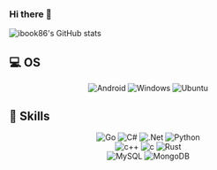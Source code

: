 ### Hi there 👋

<!--
**ibook86/ibook86** is a ✨ _special_ ✨ repository because its `README.md` (this file) appears on your GitHub profile.

Here are some ideas to get you started:

- 🔭 I’m currently working on ...
- 🌱 I’m currently learning ...
- 👯 I’m looking to collaborate on ...
- 🤔 I’m looking for help with ...
- 💬 Ask me about ...
- 📫 How to reach me: ...
- 😄 Pronouns: ...
- ⚡ Fun fact: ...
-->

![ibook86's GitHub stats](https://github-readme-stats.vercel.app/api?username=ibook86&count_private=true&show_icons=true&theme=radical)

## 💻 OS
<p align="center">
    <img alt="Android"
         src="https://img.shields.io/badge/Android-3DDC84?style=for-the-badge&logo=android&logoColor=white">
    <img alt="Windows"
         src="https://img.shields.io/badge/Windows-0078D6?style=for-the-badge&logo=windows&logoColor=white">
    <img alt="Ubuntu" src="https://img.shields.io/badge/Ubuntu-E95420?style=for-the-badge&logo=ubuntu&logoColor=white">
</p>

## 🚀 Skills

<p align="center">
    <img alt="Go" src="https://img.shields.io/badge/Go-00ADD8?style=flat-square&logo=go&logoColor=white">
    <img alt="C#" src="https://img.shields.io/badge/C%23-239120?style=flat-square&logo=c-sharp&logoColor=white">
    <img alt=".Net" src="https://img.shields.io/badge/.NET-5C2D91?style=flat-square&logo=.net&logoColor=white">
    <img alt="Python" src="https://img.shields.io/badge/Python-3572a5?style=flat-square&logo=python&logoColor=white">
    <br/>
    <img alt="c++" src="https://img.shields.io/badge/C++-f34b7d?style=flat-square&logo=c%2b%2b">
    <img alt="c" src="https://img.shields.io/badge/C-0b0b0b?style=flat-square&logo=c">
    <img alt="Rust" src="https://img.shields.io/badge/Rust-000000?style=flat-square&logo=rust&logoColor=white">
    <br/>
    <img alt="MySQL" src="https://img.shields.io/badge/MySQL-00000F?style=flat-square&logo=mysql&logoColor=white">
    <img alt="MongoDB" src="https://img.shields.io/badge/MongoDB-4EA94B?style=flat-square&logo=mongodb&logoColor=white">
</p>

